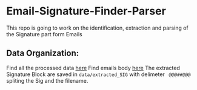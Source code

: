 # Email-Signature-Finder-Parser
This repo is going to work on the identification, extraction and parsing of the Signature part form Emails


## Data Organization:
Find all the processed data [here](https://github.com/dichen001/talon/tree/master/tests/fixtures/signature/emails/total)
Find emails body [here](https://github.com/dichen001/talon/tree/master/tests/fixtures/signature/emails/body)
The extracted Signature Block are saved in `data/extracted_SIG` with delimeter `  @@@##@@@ ` spliting the Sig and the filename.
